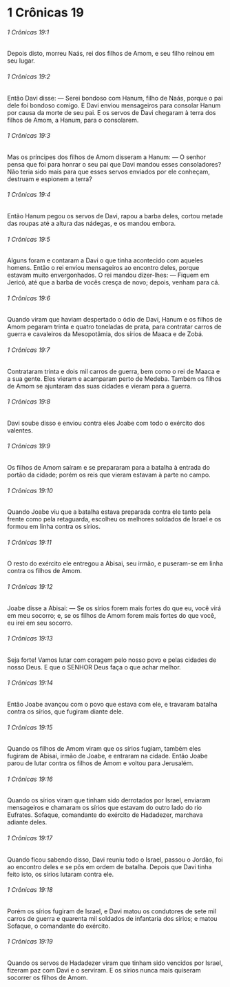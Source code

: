 # 1 Crônicas 19

###### 1 Crônicas 19:1

Depois disto, morreu Naás, rei dos filhos de Amom, e seu filho reinou em seu lugar.

###### 1 Crônicas 19:2

Então Davi disse: — Serei bondoso com Hanum, filho de Naás, porque o pai dele foi bondoso comigo. E Davi enviou mensageiros para consolar Hanum por causa da morte de seu pai. E os servos de Davi chegaram à terra dos filhos de Amom, a Hanum, para o consolarem.

###### 1 Crônicas 19:3

Mas os príncipes dos filhos de Amom disseram a Hanum: — O senhor pensa que foi para honrar o seu pai que Davi mandou esses consoladores? Não teria sido mais para que esses servos enviados por ele conheçam, destruam e espionem a terra?

###### 1 Crônicas 19:4

Então Hanum pegou os servos de Davi, rapou a barba deles, cortou metade das roupas até a altura das nádegas, e os mandou embora.

###### 1 Crônicas 19:5

Alguns foram e contaram a Davi o que tinha acontecido com aqueles homens. Então o rei enviou mensageiros ao encontro deles, porque estavam muito envergonhados. O rei mandou dizer-lhes: — Fiquem em Jericó, até que a barba de vocês cresça de novo; depois, venham para cá.

###### 1 Crônicas 19:6

Quando viram que haviam despertado o ódio de Davi, Hanum e os filhos de Amom pegaram trinta e quatro toneladas de prata, para contratar carros de guerra e cavaleiros da Mesopotâmia, dos sírios de Maaca e de Zobá.

###### 1 Crônicas 19:7

Contrataram trinta e dois mil carros de guerra, bem como o rei de Maaca e a sua gente. Eles vieram e acamparam perto de Medeba. Também os filhos de Amom se ajuntaram das suas cidades e vieram para a guerra.

###### 1 Crônicas 19:8

Davi soube disso e enviou contra eles Joabe com todo o exército dos valentes.

###### 1 Crônicas 19:9

Os filhos de Amom saíram e se prepararam para a batalha à entrada do portão da cidade; porém os reis que vieram estavam à parte no campo.

###### 1 Crônicas 19:10

Quando Joabe viu que a batalha estava preparada contra ele tanto pela frente como pela retaguarda, escolheu os melhores soldados de Israel e os formou em linha contra os sírios.

###### 1 Crônicas 19:11

O resto do exército ele entregou a Abisai, seu irmão, e puseram-se em linha contra os filhos de Amom.

###### 1 Crônicas 19:12

Joabe disse a Abisai: — Se os sírios forem mais fortes do que eu, você virá em meu socorro; e, se os filhos de Amom forem mais fortes do que você, eu irei em seu socorro.

###### 1 Crônicas 19:13

Seja forte! Vamos lutar com coragem pelo nosso povo e pelas cidades de nosso Deus. E que o SENHOR Deus faça o que achar melhor.

###### 1 Crônicas 19:14

Então Joabe avançou com o povo que estava com ele, e travaram batalha contra os sírios, que fugiram diante dele.

###### 1 Crônicas 19:15

Quando os filhos de Amom viram que os sírios fugiam, também eles fugiram de Abisai, irmão de Joabe, e entraram na cidade. Então Joabe parou de lutar contra os filhos de Amom e voltou para Jerusalém.

###### 1 Crônicas 19:16

Quando os sírios viram que tinham sido derrotados por Israel, enviaram mensageiros e chamaram os sírios que estavam do outro lado do rio Eufrates. Sofaque, comandante do exército de Hadadezer, marchava adiante deles.

###### 1 Crônicas 19:17

Quando ficou sabendo disso, Davi reuniu todo o Israel, passou o Jordão, foi ao encontro deles e se pôs em ordem de batalha. Depois que Davi tinha feito isto, os sírios lutaram contra ele.

###### 1 Crônicas 19:18

Porém os sírios fugiram de Israel, e Davi matou os condutores de sete mil carros de guerra e quarenta mil soldados de infantaria dos sírios; e matou Sofaque, o comandante do exército.

###### 1 Crônicas 19:19

Quando os servos de Hadadezer viram que tinham sido vencidos por Israel, fizeram paz com Davi e o serviram. E os sírios nunca mais quiseram socorrer os filhos de Amom.

